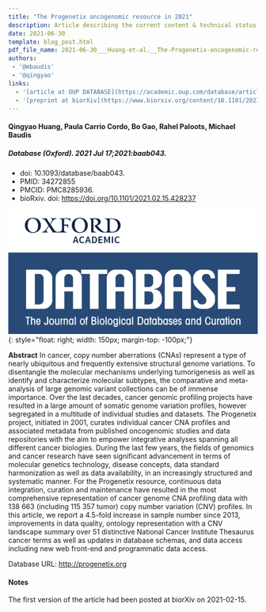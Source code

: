 ```yaml
---
title: "The Progenetix oncogenomic resource in 2021"
description: Article describing the current content & technical status of progenetix.org
date: 2021-06-30
template: blog_post.html
pdf_file_name: 2021-06-30___Huang-et-al.__The-Progenetix-oncogenomic-resource-in-2021__DATABASE.pdf
authors:
 - '@mbaudis'
 - '@qingyao'
links:
  - '[article at OUP DATABASE](https://academic.oup.com/database/article/doi/10.1093/database/baab043/6323245)'
  - '[preprint at biorXiv](https://www.biorxiv.org/content/10.1101/2021.02.15.428237v)'
---
```


#### Qingyao Huang, Paula Carrio Cordo, Bo Gao, Rahel Paloots, Michael Baudis
##### Database (Oxford). 2021 Jul 17;2021:baab043.
* doi: 10.1093/database/baab043.
* PMID: 34272855
* PMCID: PMC8285936.
* bioRxiv. doi: https://doi.org/10.1101/2021.02.15.428237

![DATABASE logo](/img/logo-database-journal-300x150.png){: style="float: right; width: 150px; margin-top: -100px;"}

**Abstract** In cancer, copy number aberrations (CNAs) represent a type of nearly ubiquitous and frequently extensive structural genome variations. To disentangle the molecular mechanisms underlying tumorigenesis as well as identify and characterize molecular subtypes, the comparative and meta-analysis of large genomic variant collections can be of immense importance. Over the last decades, cancer genomic profiling projects have resulted in a large amount of somatic genome variation profiles, however segregated in a multitude of individual studies and datasets. The Progenetix project, initiated in 2001, curates individual cancer CNA profiles and associated metadata from published oncogenomic studies and data repositories with the aim to empower integrative analyses spanning all different cancer biologies.<!--more--> During the last few years, the fields of genomics and cancer research have seen significant advancement in terms of molecular genetics technology, disease concepts, data standard harmonization as well as data availability, in an increasingly structured and systematic manner. For the Progenetix resource, continuous data integration, curation and maintenance have resulted in the most comprehensive representation of cancer genome CNA profiling data with 138 663 (including 115 357 tumor) copy number variation (CNV) profiles. In this article, we report a 4.5-fold increase in sample number since 2013, improvements in data quality, ontology representation with a CNV landscape summary over 51 distinctive National Cancer Institute Thesaurus cancer terms as well as updates in database schemas, and data access including new web front-end and programmatic data access.

Database URL: <http://progenetix.org>

#### Notes

The first version of the article had been posted at biorXiv on 2021-02-15.

